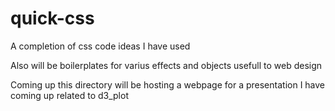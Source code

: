 # quick-css

A completion of css code ideas I have used

Also will be boilerplates for varius effects and objects usefull to web design

Coming up this directory will be hosting a webpage for a presentation I have coming up related to d3_plot

